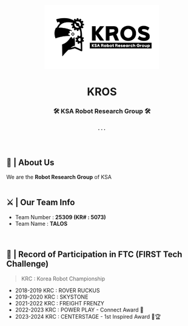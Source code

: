 <p align="center">
  <picture>
    <source media="(prefers-color-scheme: dark)" srcset="https://github.com/KSA-KROS/.github/blob/main/Images/Logo_Dark.png">
    <source media="(prefers-color-scheme: light)" srcset="https://github.com/KSA-KROS/.github/blob/main/Images/Logo_Light.png">
    <img alt="IMAGE" src="https://github.com/KSA-KROS/.github/blob/main/Images/Logo_Light.png" width="60%" height="60%">
  </picture>
</p>

<p align="center">
  <h1 align="center">KROS</h1>
  <h3 align="center">🛠️ KSA Robot Research Group 🛠️</h3>
  <h5 align="center">. . .</h5>
</p>
<br/>

## 🤖 | About Us
We are the **Robot Research Group** of KSA      
<br>

## ⚔️ | Our Team Info
* Team Number : **25309 (KR# : 5073)**
* Team Name : **TALOS**
<br>

## 📜 | Record of Participation in FTC (FIRST Tech Challenge)
> KRC : Korea Robot Championship
* 2018-2019 KRC : ROVER RUCKUS
* 2019-2020 KRC : SKYSTONE
* 2021-2022 KRC : FREIGHT FRENZY
* 2022-2023 KRC : POWER PLAY - Connect Award 🥈
* 2023-2024 KRC : CENTERSTAGE - 1st Inspired Award 🥇🏆
<br>
